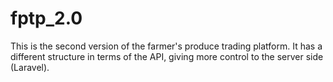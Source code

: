 # fptp_2.0
This is the second version of the farmer's produce trading platform. It has a different structure in terms of the API, giving more control to the server side (Laravel).
